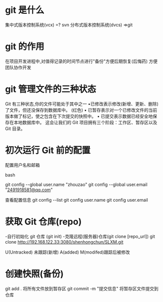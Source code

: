 # git 是什么

集中式版本控制系统(vcx) =? svn
分布式版本控制系统(dvcs) =>git

# git 的作用

在项目开发进程中,对值得记录的时间节点进行"备份"方便后期恢复(后悔药)
方便团队协作开发

# git 管理文件的三种状态

Git 有三种状态,你的文件可能处于其中之一
•已修改表示修改(新增、更新、删除)了文件，但还没保存到数据库中。 (红色)
• 已暂存表示对一个已修改文件的当前版本做了标记，使之包含在下次提交的快照中。
• 已提交表示数据已经安全地保存在本地数据库中。
这会让我们的 Git 项目拥有三个阶段：工作区、暂存区以及 Git 目录。

# 初次运行 Git 前的配置

配置用户名和邮箱

bash

git config --global user.name "zhouzao"
git config --global user.email "2491918581@qq.com"

查看配置信息
git config --list
git config user.name
git config user.email

# 获取 Git 仓库(repo)

-自行初始化 git 仓库 (git init) -克隆远程(服务器)仓库(git clone [repo_url])
git clone http://192.168.122.33:3080/shenhongchun/SLXM.git

U(Untracked) 未跟踪(新增)
A(added)
M(modifed)跟踪后被修改

# 创建快照(备份)

git add . 将所有文件放到暂存区
git commit -m "提交信息" 将暂存区文件提交到仓库
